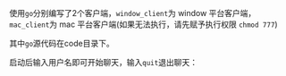 使用`go`分别编写了2个客户端，`window_client`为 window 平台客户端，`mac_client`为 mac 平台客户端(如果无法执行，请先赋予执行权限 `chmod 777`)

其中`go`源代码在code目录下。

启动后输入用户名即可开始聊天，输入`quit`退出聊天：



